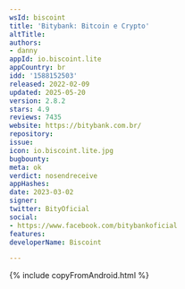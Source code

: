 ```yaml
---
wsId: biscoint
title: 'Bitybank: Bitcoin e Crypto'
altTitle: 
authors:
- danny
appId: io.biscoint.lite
appCountry: br
idd: '1588152503'
released: 2022-02-09
updated: 2025-05-20
version: 2.8.2
stars: 4.9
reviews: 7435
website: https://bitybank.com.br/
repository: 
issue: 
icon: io.biscoint.lite.jpg
bugbounty: 
meta: ok
verdict: nosendreceive
appHashes: 
date: 2023-03-02
signer: 
twitter: BityOficial
social:
- https://www.facebook.com/bitybankoficial
features: 
developerName: Biscoint

---
```


{% include copyFromAndroid.html %}


